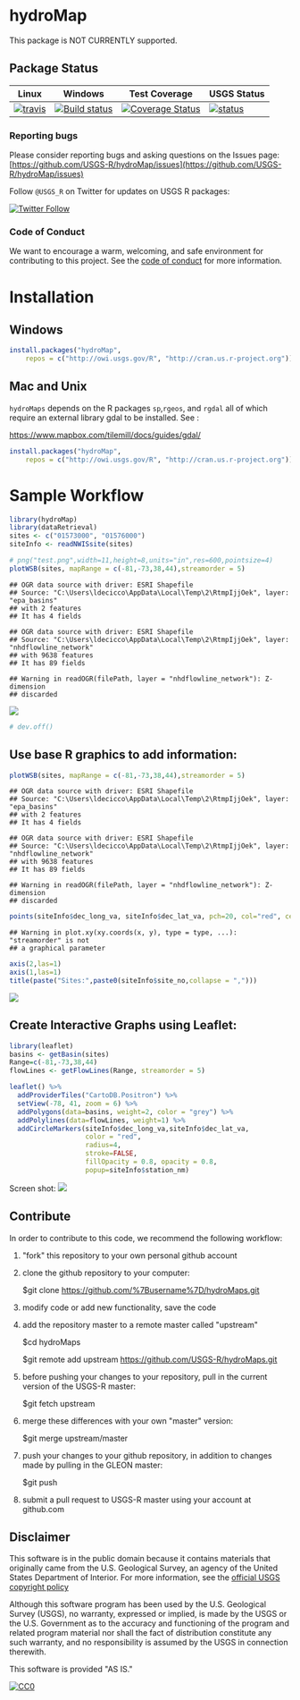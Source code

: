 # hydroMap

This package is NOT CURRENTLY supported. 

## Package Status

|Linux|Windows|Test Coverage| USGS Status |
|----------|------------|------------|------------|
| [![travis](https://travis-ci.org/USGS-R/hydroMap.svg?branch=master)](https://travis-ci.org/USGS-R/hydroMap)|[![Build status](https://ci.appveyor.com/api/projects/status/i2hr35abwxx85vgs?svg=true)](https://ci.appveyor.com/project/ldecicco-USGS/hydroMap)|[![Coverage Status](https://coveralls.io/repos/github/USGS-R/hydroMap/badge.svg?branch=master)](https://coveralls.io/github/USGS-R/hydroMap?branch=master)|[![status](https://img.shields.io/badge/USGS-Research-blue.svg)](https://owi.usgs.gov/R/packages.html#research)|

### Reporting bugs

Please consider reporting bugs and asking questions on the Issues page:
[https://github.com/USGS-R/hydroMap/issues](https://github.com/USGS-R/hydroMap/issues)

Follow `@USGS_R` on Twitter for updates on USGS R packages:

[![Twitter Follow](https://img.shields.io/twitter/follow/USGS_R.svg?style=social&label=Follow%20USGS_R)](https://twitter.com/USGS_R)

### Code of Conduct

We want to encourage a warm, welcoming, and safe environment for contributing to this project. See the [code of conduct](https://github.com/USGS-R/hydroMap/blob/master/CONDUCT.md) for more information.

Installation
============

Windows
-------

``` r
install.packages("hydroMap", 
    repos = c("http://owi.usgs.gov/R", "http://cran.us.r-project.org"))
```

Mac and Unix
------------

`hydroMaps` depends on the R packages `sp`,`rgeos`, and `rgdal` all of which require an external library gdal to be installed. See :

<https://www.mapbox.com/tilemill/docs/guides/gdal/>

``` r
install.packages("hydroMap", 
    repos = c("http://owi.usgs.gov/R", "http://cran.us.r-project.org"))
```

Sample Workflow
===============

``` r
library(hydroMap)
library(dataRetrieval)
sites <- c("01573000", "01576000")
siteInfo <- readNWISsite(sites)

# png("test.png",width=11,height=8,units="in",res=600,pointsize=4)
plotWSB(sites, mapRange = c(-81,-73,38,44),streamorder = 5)
```

    ## OGR data source with driver: ESRI Shapefile 
    ## Source: "C:\Users\ldecicco\AppData\Local\Temp\2\RtmpIjjOek", layer: "epa_basins"
    ## with 2 features
    ## It has 4 fields

    ## OGR data source with driver: ESRI Shapefile 
    ## Source: "C:\Users\ldecicco\AppData\Local\Temp\2\RtmpIjjOek", layer: "nhdflowline_network"
    ## with 9638 features
    ## It has 89 fields

    ## Warning in readOGR(filePath, layer = "nhdflowline_network"): Z-dimension
    ## discarded

![](README_files/figure-markdown_github/unnamed-chunk-3-1.png)<!-- -->

``` r
# dev.off()
```

Use base R graphics to add information:
---------------------------------------

``` r
plotWSB(sites, mapRange = c(-81,-73,38,44),streamorder = 5)
```

    ## OGR data source with driver: ESRI Shapefile 
    ## Source: "C:\Users\ldecicco\AppData\Local\Temp\2\RtmpIjjOek", layer: "epa_basins"
    ## with 2 features
    ## It has 4 fields

    ## OGR data source with driver: ESRI Shapefile 
    ## Source: "C:\Users\ldecicco\AppData\Local\Temp\2\RtmpIjjOek", layer: "nhdflowline_network"
    ## with 9638 features
    ## It has 89 fields

    ## Warning in readOGR(filePath, layer = "nhdflowline_network"): Z-dimension
    ## discarded

``` r
points(siteInfo$dec_long_va, siteInfo$dec_lat_va, pch=20, col="red", cex=2,streamorder = 5)
```

    ## Warning in plot.xy(xy.coords(x, y), type = type, ...): "streamorder" is not
    ## a graphical parameter

``` r
axis(2,las=1)
axis(1,las=1)
title(paste("Sites:",paste0(siteInfo$site_no,collapse = ",")))
```

![](README_files/figure-markdown_github/unnamed-chunk-4-1.png)<!-- -->

Create Interactive Graphs using Leaflet:
----------------------------------------

``` r
library(leaflet)
basins <- getBasin(sites)
Range=c(-81,-73,38,44)
flowLines <- getFlowLines(Range, streamorder = 5)

leaflet() %>% 
  addProviderTiles("CartoDB.Positron") %>% 
  setView(-78, 41, zoom = 6) %>%
  addPolygons(data=basins, weight=2, color = "grey") %>%
  addPolylines(data=flowLines, weight=1) %>%
  addCircleMarkers(siteInfo$dec_long_va,siteInfo$dec_lat_va,
                   color = "red",
                   radius=4,
                   stroke=FALSE,
                   fillOpacity = 0.8, opacity = 0.8,
                   popup=siteInfo$station_nm)
```

Screen shot: ![](README_files/figure-markdown_github//leafletScreen.png)

Contribute
----------

In order to contribute to this code, we recommend the following workflow:

1.  "fork" this repository to your own personal github account

2.  clone the github repository to your computer:

    $git clone <https://github.com/%7Busername%7D/hydroMaps.git>

3.  modify code or add new functionality, save the code

4.  add the repository master to a remote master called "upstream"

    $cd hydroMaps

    $git remote add upstream <https://github.com/USGS-R/hydroMaps.git>

5.  before pushing your changes to your repository, pull in the current version of the USGS-R master:

    $git fetch upstream

6.  merge these differences with your own "master" version:

    $git merge upstream/master

7.  push your changes to your github repository, in addition to changes made by pulling in the GLEON master:

    $git push

8.  submit a pull request to USGS-R master using your account at github.com

Disclaimer
----------

This software is in the public domain because it contains materials that originally came from the U.S. Geological Survey, an agency of the United States Department of Interior. For more information, see the [official USGS copyright policy](http://www.usgs.gov/visual-id/credit_usgs.html#copyright/ "official USGS copyright policy")

Although this software program has been used by the U.S. Geological Survey (USGS), no warranty, expressed or implied, is made by the USGS or the U.S. Government as to the accuracy and functioning of the program and related program material nor shall the fact of distribution constitute any such warranty, and no responsibility is assumed by the USGS in connection therewith.

This software is provided "AS IS."

[![CC0](http://i.creativecommons.org/p/zero/1.0/88x31.png)](http://creativecommons.org/publicdomain/zero/1.0/)
